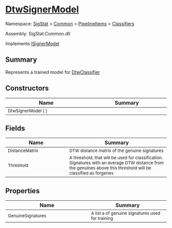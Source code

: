 # [DtwSignerModel](./DtwSignerModel.md)

Namespace: [SigStat]() > [Common](./../../README.md) > [PipelineItems]() > [Classifiers](./README.md)

Assembly: SigStat.Common.dll

Implements [ISignerModel](./../../Pipeline/ISignerModel.md)

## Summary
Represents a trained model for [DtwClassifier](https://github.com/hargitomi97/sigstat/blob/master/docs/md/SigStat/Common/PipelineItems/Classifiers/DtwClassifier.md)

## Constructors

| Name<img width=400> | Summary<img width=400> | 
| --- | --- | 
| <sub>DtwSignerModel (  )</sub>| <sub></sub>| <br>


## Fields

| Name<img width=400> | Summary<img width=400> | 
| --- | --- | 
| <sub>DistanceMatrix</sub>| <sub>DTW distance matrix of the genuine signatures</sub>| <br>
| <sub>Threshold</sub>| <sub>A threshold, that will be used for classification. Signatures with  an average DTW distance from the genuines above this threshold will  be classified as forgeries</sub>| <br>


## Properties

| Name<img width=400> | Summary<img width=400> | 
| --- | --- | 
| <sub>GenuineSignatures</sub>| <sub>A list a of genuine signatures used for training</sub>| <br>


